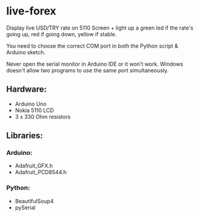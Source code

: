 # live-forex
Display live USD/TRY rate on 5110 Screen + light up a green led if the rate's going up, red if going down, yellow if stable.

You need to choose the correct COM port in both the Python script & Arduino sketch.

Never open the serial monitor in Arduino IDE or it won't work. Windows doesn't allow two programs to use the same port simultaneously.

## Hardware:
* Arduino Uno
* Nokia 5110 LCD
* 3 x 330 Ohm resistors

## Libraries:
### Arduino:
* Adafruit_GFX.h
* Adafruit_PCD8544.h

### Python:
* BeautifulSoup4
* pySerial


